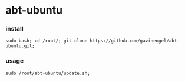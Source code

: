 # abt-ubuntu

### install

`sudo bash; cd /root/; git clone https://github.com/gavinengel/abt-ubuntu.git;`

### usage

`sudo /root/abt-ubuntu/update.sh;`
